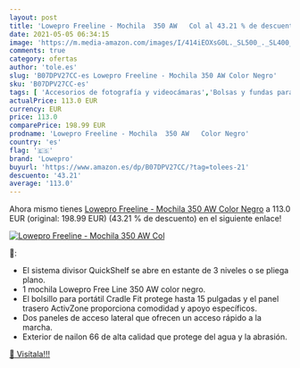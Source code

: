 ```yaml
---
layout: post
title: 'Lowepro Freeline - Mochila  350 AW   Col al 43.21 % de descuento'
date: 2021-05-05 06:34:15
image: 'https://m.media-amazon.com/images/I/414iEOXsG0L._SL500_._SL400_.jpg'
comments: true
category: ofertas
author: 'tole.es'
slug: 'B07DPV27CC-es Lowepro Freeline - Mochila 350 AW Color Negro'
sku: 'B07DPV27CC-es'
tags: [ 'Accesorios de fotografía y videocámaras','Bolsas y fundas para cámaras,  videocámaras y prismáticos','Electrónica','Fotografía y videocámaras','Mochilas para cámaras','lowepro','mochila', ]
actualPrice: 113.0 EUR
currency: EUR
price: 113.0
comparePrice: 198.99 EUR
prodname: 'Lowepro Freeline - Mochila  350 AW   Color Negro'
country: 'es'
flag: '🇪🇸'
brand: 'Lowepro'
buyurl: 'https://www.amazon.es/dp/B07DPV27CC/?tag=tolees-21'
descuento: '43.21'
average: '113.0'
---
```


Ahora mismo tienes [Lowepro Freeline - Mochila  350 AW   Color Negro](https://www.amazon.es/dp/B07DPV27CC/?tag=tolees-21) a 113.0 EUR (original: 198.99 EUR) (43.21 %  de descuento) en el siguiente enlace!

[![Lowepro Freeline - Mochila  350 AW   Col](https://m.media-amazon.com/images/I/414iEOXsG0L._SL500_._SL400_.jpg)](https://www.amazon.es/dp/B07DPV27CC/?tag=tolees-21)

🔎:

- El sistema divisor QuickShelf se abre en estante de 3 niveles o se pliega plano.
- 1 mochila Lowepro Free Line 350 AW color negro.
- El bolsillo para portátil Cradle Fit protege hasta 15 pulgadas y el panel trasero ActivZone proporciona comodidad y apoyo específicos.
- Dos paneles de acceso lateral que ofrecen un acceso rápido a la marcha.
- Exterior de nailon 66 de alta calidad que protege del agua y la abrasión.

[🛒 Visítala!!!](https://www.amazon.es/dp/B07DPV27CC/?tag=tolees-21)

